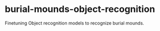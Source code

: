 # burial-mounds-object-recognition
Finetuning Object recognition models to recognize burial mounds.
